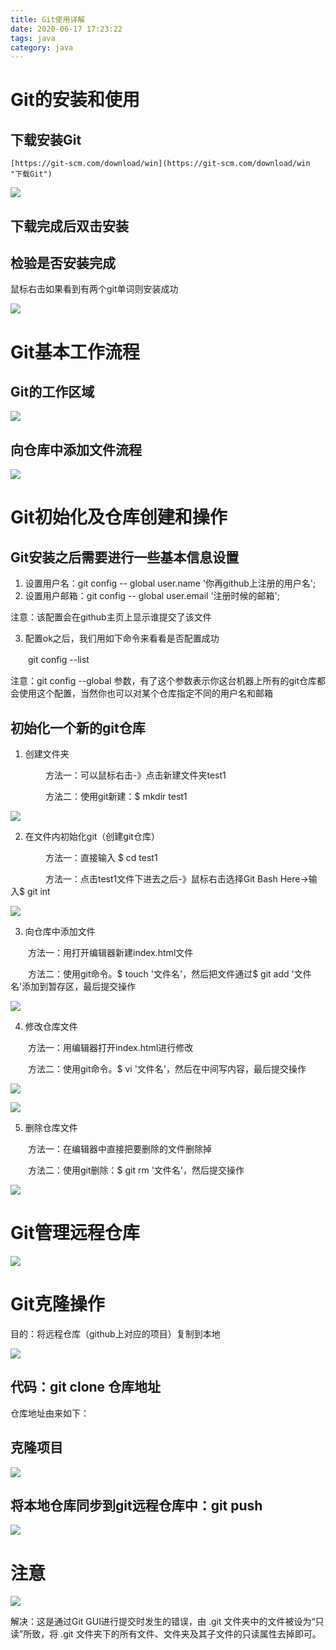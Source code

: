 ```yaml
---
title: Git使用详解
date: 2020-06-17 17:23:22
tags: java
category: java
---
```

# Git的安装和使用

## 下载安装Git

    [https://git-scm.com/download/win](https://git-scm.com/download/win "下载Git")

![](1.png)

## 下载完成后双击安装

## 检验是否安装完成

鼠标右击如果看到有两个git单词则安装成功

![](2.png)

# Git基本工作流程

## Git的工作区域

![](3.png)

## 向仓库中添加文件流程

![](4.png)

# Git初始化及仓库创建和操作

## Git安装之后需要进行一些基本信息设置

1. 设置用户名：git  config -- global  user.name  '你再github上注册的用户名';
2. 设置用户邮箱：git  config -- global  user.email  '注册时候的邮箱';

注意：该配置会在github主页上显示谁提交了该文件

3. 配置ok之后，我们用如下命令来看看是否配置成功

　　git config --list

注意：git  config --global 参数，有了这个参数表示你这台机器上所有的git仓库都会使用这个配置，当然你也可以对某个仓库指定不同的用户名和邮箱

## 初始化一个新的git仓库


1. 创建文件夹

　　　　方法一：可以鼠标右击-》点击新建文件夹test1

　　　　方法二：使用git新建：$  mkdir test1

![](5.png)

2. 在文件内初始化git（创建git仓库）

　　　　方法一：直接输入 $ cd test1

　　　　方法一：点击test1文件下进去之后-》鼠标右击选择Git Bash Here->输入$ git int

![](6.png)

3. 向仓库中添加文件　　

　　方法一：用打开编辑器新建index.html文件

　　方法二：使用git命令。$  touch '文件名'，然后把文件通过$ git add '文件名'添加到暂存区，最后提交操作

![](7.png)

4. 修改仓库文件

　　方法一：用编辑器打开index.html进行修改

　　方法二：使用git命令。$  vi  '文件名'，然后在中间写内容，最后提交操作

![](8.png)

![](9.png)

5. 删除仓库文件

　　方法一：在编辑器中直接把要删除的文件删除掉

　　方法二：使用git删除：$ git rm '文件名'，然后提交操作

![](10.png)

# Git管理远程仓库

![](11.png)

# Git克隆操作

目的：将远程仓库（github上对应的项目）复制到本地

![](12.png)

## 代码：git clone 仓库地址

仓库地址由来如下：


## 克隆项目

![](13.png)

## 将本地仓库同步到git远程仓库中：git push

![](14.png)

# 注意

![](15.png)

解决：这是通过Git GUI进行提交时发生的错误，由 .git 文件夹中的文件被设为“只读”所致，将 .git 文件夹下的所有文件、文件夹及其子文件的只读属性去掉即可。
